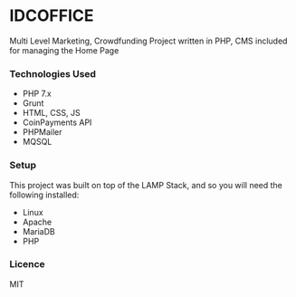 # IDCOFFICE

Multi Level Marketing, Crowdfunding Project written in PHP, CMS included for managing the Home Page


### Technologies Used
- PHP 7.x
- Grunt
- HTML, CSS, JS
- CoinPayments API
- PHPMailer
- MQSQL


### Setup
This project was built on top of the LAMP Stack, and so you will need the following installed: 

- Linux
- Apache
- MariaDB
- PHP


### Licence
MIT


